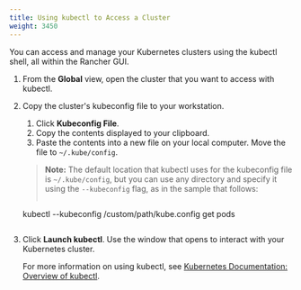 ```yaml
---
title: Using kubectl to Access a Cluster
weight: 3450
---
```

You can access and manage your Kubernetes clusters using the kubectl shell, all within the Rancher GUI.

1. From the **Global** view, open the cluster that you want to access with kubectl.

2. Copy the cluster's kubeconfig file to your workstation.
    
    1. Click **Kubeconfig File**.
    2. Copy the contents displayed to your clipboard.
    3. Paste the contents into a new file on your local computer. Move the file to `~/.kube/config`.

    > **Note:** The default location that kubectl uses for the kubeconfig file is `~/.kube/config`, but you can use any directory and specify it using the `--kubeconfig` flag, as in the sample that follows:
    > 
    > ```
    kubectl --kubeconfig /custom/path/kube.config get pods
    ```
    
3. Click **Launch kubectl**. Use the window that opens to interact with your Kubernetes cluster.

    For more information on using kubectl, see [Kubernetes Documentation: Overview of kubectl](https://kubernetes.io/docs/reference/kubectl/overview/).
